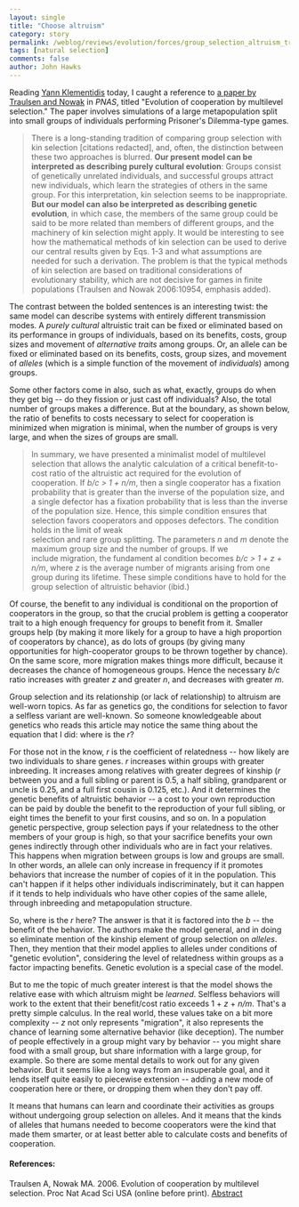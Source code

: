 ```yaml
---
layout: single 
title: "Choose altruism" 
category: story
permalink: /weblog/reviews/evolution/forces/group_selection_altruism_traulsen_nowak_2006.html
tags: [natural selection] 
comments: false 
author: John Hawks 
---
```



<p>
Reading <a href="http://yannklimentidis.blogspot.com/2006/07/group-multilevel-selection-dont-call.html">Yann Klementidis</a> today, I caught a reference to <a href="http://www.pnas.org/cgi/doi/10.1073/pnas.0602530103">a paper by Traulsen and Nowak</a> in <i>PNAS</i>, titled "Evolution of cooperation by multilevel selection." The paper involves simulations of a large metapopulation split into small groups of individuals performing Prisoner's Dilemma-type games. 
</p>

<blockquote>There is a long-standing tradition of comparing group selection with kin selection [citations redacted], and, often, the distinction between these two approaches is blurred. <b>Our present model can be interpreted as describing purely cultural evolution</b>: Groups consist of genetically unrelated individuals, and successful groups attract new individuals, which learn the strategies of others in the same group. For this interpretation, kin selection seems to be inappropriate. <b>But our model can also be interpreted as describing genetic evolution</b>, in which case, the members of the same group could be said to be more related than members of different groups, and the machinery of kin selection might apply. It would be interesting to see how the mathematical methods of kin selection can be used to derive our central results given by Eqs. 1-3 and what assumptions are needed for such a derivation. The problem is that the typical methods of kin selection are based on traditional considerations of evolutionary stability, which are not decisive for games in finite populations (Traulsen and Nowak 2006:10954, emphasis added). </blockquote>

<p>
The contrast between the bolded sentences is an interesting twist: the same model can describe systems with entirely different transmission modes. A <i>purely cultural</i> altruistic trait can be fixed or eliminated based on its performance in groups of individuals, based on its benefits, costs, group sizes and movement of <i>alternative traits</i> among groups. Or, an allele can be fixed or eliminated based on its benefits, costs, group sizes, and movement of <i>alleles</i> (which is a simple function of the movement of <i>individuals</i>) among groups. 
</p>

<p>
Some other factors come in also, such as what, exactly, groups do when they get big -- do they fission or just cast off individuals? Also, the total number of groups makes a difference. But at the boundary, as shown below, the ratio of benefits to costs necessary to select for cooperation is minimized when migration is minimal, when the number of groups is very large, and when the sizes of groups are small. 
</p>

<blockquote>In summary, we have presented a minimalist model of multilevel selection that allows the analytic calculation of a critical benefit-to-cost ratio of the altruistic act required for the evolution of cooperation. If <i>b/c > 1 + n/m</i>, then a single cooperator has a fixation probability that is greater than the inverse of the population size, and a single defector has a fixation probability that is less than the inverse of the population size. Hence, this simple condition ensures that selection favors cooperators and opposes defectors. The condition holds in the limit of weak <br />
selection and rare group splitting. The parameters <i>n</i> and <i>m</i> denote the maximum group size and the number of groups. If we <br />
include migration, the fundament al condition becomes <i>b/c > 1 + z + n/m</i>, where <i>z</i> is the average number of migrants arising from one group during its lifetime. These simple conditions have to hold for the group selection of altruistic behavior (ibid.)</blockquote>

<p>
Of course, the benefit to any individual is conditional on the proportion of cooperators in the group, so that the crucial problem is getting a cooperator trait to a high enough frequency for groups to benefit from it. Smaller groups help (by making it more likely for a group to have a high proportion of cooperators by chance), as do lots of groups (by giving many opportunities for high-cooperator groups to be thrown together by chance). On the same score, more migration makes things more difficult, because it decreases the chance of homogeneous groups. Hence the necessary <i>b/c</i> ratio increases with greater <i>z</i> and greater <i>n</i>, and decreases with greater <i>m</i>. 
</p>

<p>
Group selection and its relationship (or lack of relationship) to altruism are well-worn topics. As far as genetics go, the conditions for selection to favor a selfless variant are well-known. So someone knowledgeable about genetics who reads this article may notice the same thing about the equation that I did: where is the <i>r</i>?
</p>

<p>
For those not in the know, <i>r</i> is the coefficient of relatedness -- how likely are two individuals to share genes. <i>r</i> increases within groups with greater inbreeding. It increases among relatives with greater degrees of kinship (<i>r</i> between you and a full sibling or parent is 0.5, a half sibling, grandparent or uncle is 0.25, and a full first cousin is 0.125, etc.). And it determines the genetic benefits of altruistic behavior -- a cost to your own reproduction can be paid by double the benefit to the reproduction of your full sibling, or eight times the benefit to your first cousins, and so on. In a population genetic perspective, group selection pays if your relatedness to the other members of your group is high, so that your sacrifice benefits your own genes indirectly through other individuals who are in fact your relatives. This happens when migration between groups is low and groups are small. In other words, an allele can only increase in frequency if it promotes behaviors that increase the number of copies of it in the population. This can't happen if it helps other individuals indiscriminately, but it can happen if it tends to help individuals who have other copies of the same allele, through inbreeding and metapopulation structure. 
</p>

<p>
So, where is the <i>r</i> here? The answer is that it is factored into the <i>b</i> -- the benefit of the behavior. The authors make the model general, and in doing so eliminate mention of the kinship element of group selection on <i>alleles</i>. Then, they mention that their model applies to alleles under conditions of "genetic evolution", considering the level of relatedness within groups as a factor impacting benefits. Genetic evolution is a special case of the model. 
</p>

<p>
But to me the topic of much greater interest is that the model shows the relative ease with which altruism might be <i>learned</i>. Selfless behaviors will work to the extent that their benefit/cost ratio exceeds 1 + <i>z</i> + <i>n/m</i>. That's a pretty simple calculus. In the real world, these values take on a bit more complexity -- <i>z</i> not only represents "migration", it also represents the chance of learning some alternative behavior (like deception). The number of people effectively in a group might vary by behavior -- you might share food with a small group, but share information with a large group, for example. So there are some mental details to work out for any given behavior. But it seems like a long ways from an insuperable goal, and it lends itself quite easily to piecewise extension -- adding a new mode of cooperation here or there, or dropping them when they don't pay off. 
</p>

<p>
It means that humans can learn and coordinate their activities as groups without undergoing group selection on alleles. And it means that the kinds of alleles that humans needed to become cooperators were the kind that made them smarter, or at least better able to calculate costs and benefits of cooperation. 
</p>

<h4>References:</h4>

<p class="cite">Traulsen A, Nowak MA. 2006. Evolution of cooperation by multilevel selection. Proc Nat Acad Sci USA (online before print).  <a href="http://www.pnas.org/cgi/doi/10.1073/pnas.0602530103">Abstract</a></p>

